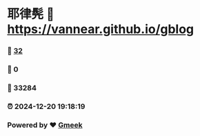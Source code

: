 # 耶律髡 :link: https://vannear.github.io/gblog 
### :page_facing_up: [32](https://vannear.github.io/gblog/tag.html) 
### :speech_balloon: 0 
### :hibiscus: 33284 
### :alarm_clock: 2024-12-20 19:18:19 
### Powered by :heart: [Gmeek](https://github.com/Meekdai/Gmeek)
